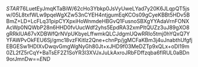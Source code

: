 $START$6LuetEyJmqKTaBiW/62cHo3Ybkp0JsVyUweLYad7y20K6JLqpQT5jsw/05L8txfWLw9pqeWgXZw53nCYEH4ntjgumEqKCOs09gCyeKBBt5HDv5BBmZ+LD+LcFLq31pipCYXpxiHoWnmdeHBGvQ1FusnoSBXgYYAdaVrnFONXAcWp0NQWbP28n6HHD0fvUucWdf2yhs5EpdRA32xmPltQUZz3uJ89gXO8gRRkIUA67vXDBWfQrNVpUKbyeLffwmkQLCJdgmUQwRRIo5tmj0hYQxQ7YYFAWPvOkFEU6Sj/gmc18vzFKitIz2Qne+chnPp/jgMCFaKBm3j4uJnabthUfgfjEBGESw1HDIXvDwqvGmgWgNyGh80Jt+xJHD9f03MeDZTp9xQLx+oDI19m0ZL2fZ5rCqY+BaTsEF2Z1SoYR3l3XVJxJuLkAxroJRbFDffzqba6flRUL0aBDn9orJmnDw==$END$